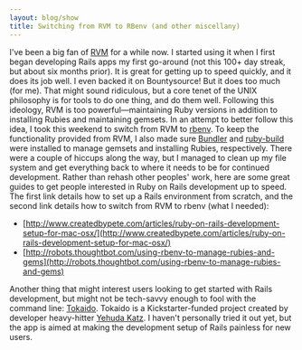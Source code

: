 ```yaml
---
layout: blog/show
title: Switching from RVM to RBenv (and other miscellany)
---
```


I've been a big fan of [RVM](http://rvm.io) for a while now. I started using it when I first began developing Rails apps my first go-around (not this 100+ day streak, but about six months prior). It is great for getting up to speed quickly, and it does its job well. I even backed it on Bountysource! But it does too much (for me). That might sound ridiculous, but a core tenet of the UNIX philosophy is for tools to do one thing, and do them well. Following this ideology, RVM is too powerful—maintaining Ruby versions in addition to installing Rubies and maintaining gemsets. In an attempt to better follow this idea, I took this weekend to switch from RVM to [rbenv](http://rbenv.org). To keep the functionality provided from RVM, I also made sure [Bundler](http://bundler.io) and [ruby-build](https://github.com/sstephenson/ruby-build) were installed to manage gemsets and installing Rubies, respectively. There were a couple of hiccups along the way, but I managed to clean up my file system and get everything back to where it needs to be for continued development. Rather than rehash other peoples' work, here are some great guides to get people interested in Ruby on Rails development up to speed. The first link details how to set up a Rails environment from scratch, and the second link details how to switch from RVM to rbenv (what I needed):

- [http://www.createdbypete.com/articles/ruby-on-rails-development-setup-for-mac-osx/](http://www.createdbypete.com/articles/ruby-on-rails-development-setup-for-mac-osx/)
- [http://robots.thoughtbot.com/using-rbenv-to-manage-rubies-and-gems](http://robots.thoughtbot.com/using-rbenv-to-manage-rubies-and-gems)

Another thing that might interest users looking to get started with Rails development, but might not be tech-savvy enough to fool with the command line: [Tokaido](https://github.com/tokaido/tokaidoapp). Tokaido is a Kickstarter-funded project created by developer heavy-hitter [Yehuda Katz](http://yehudakatz.com/). I haven't personally tried it out yet, but the app is aimed at making the development setup of Rails painless for new users.
